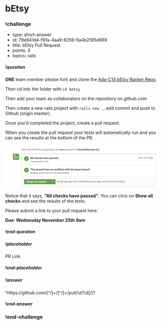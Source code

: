 # bEtsy

<!-- >>>>>>>>>>>>>>>>>>>>>> BEGIN CHALLENGE >>>>>>>>>>>>>>>>>>>>>> -->
<!-- Replace everything in square brackets [] and remove brackets  -->


### !challenge

* type: short-answer
* id: 79e941d4-f91a-4aa9-8256-6a4b2195d669
* title: bEtsy Pull Request
* points: 3
* topics: rails

##### !question

**ONE** team member please fork and clone the [Ada-C14 bEtsy Ranker Repo](https://github.com/Ada-C14/betsy).

Then cd into the folder with `cd betsy`

Then add your team as collaborators on the repository on github.com

Then create a new rails project with `rails new .`, add commit and push to Github (origin master).

Once you'd completed the project, create a pull request. 

When you create the pull request your tests will automatically run and you can see the results at the bottom of the PR.

![Pull Request](images/automatic-tests.png)

Notice that it says, **"All checks have passed".** You can  click on **Show all checks** and see the results of the tests.

Please submit a link to your pull request here.

**Due:  Wednesday November 25th 9am**

##### !end-question

##### !placeholder

PR Link

##### !end-placeholder

##### !answer

^https:\/\/github\.com\/[^\/]+\/[^\/]+\/pull\/\d?\d[\/]?

##### !end-answer

<!-- other optional sections -->
<!-- !hint - !end-hint (markdown, users can see after a failed attempt) -->
<!-- !rubric - !end-rubric (markdown, instructors can see while scoring a checkpoint) -->
<!-- !explanation - !end-explanation (markdown, students can see after answering correctly) -->

### !end-challenge

<!-- ======================= END CHALLENGE ======================= -->
